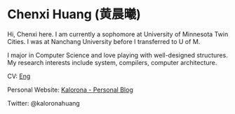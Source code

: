 # Chenxi Huang (黄晨曦)

Hi, Chenxi here. I am currently a sophomore at University of Minnesota Twin Cities. I was at Nanchang University before I transferred to U of M.

I major in Computer Science and love playing with well-designed structures. My research interests include system, compilers, computer architecture.

CV: [Eng](https://kalorona.com/cv.pdf)

Personal Website: [Kalorona - Personal Blog](https://kalorona.com)

Twitter: @kaloronahuang
